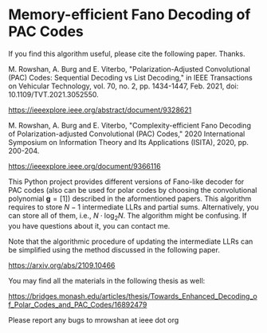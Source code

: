 # Memory-efficient Fano Decoding of PAC Codes

If you find this algorithm useful, please cite the following paper. Thanks.

M. Rowshan, A. Burg and E. Viterbo, "Polarization-Adjusted Convolutional (PAC) Codes: Sequential Decoding vs List Decoding," in IEEE Transactions on Vehicular Technology, vol. 70, no. 2, pp. 1434-1447, Feb. 2021, doi: 10.1109/TVT.2021.3052550.

https://ieeexplore.ieee.org/abstract/document/9328621

M. Rowshan, A. Burg and E. Viterbo, "Complexity-efficient Fano Decoding of Polarization-adjusted Convolutional (PAC) Codes," 2020 International Symposium on Information Theory and Its Applications (ISITA), 2020, pp. 200-204.

https://ieeexplore.ieee.org/document/9366116

This Python project provides different versions of Fano-like decoder for PAC codes (also can be used for polar codes by choosing the convolutional polynomial $\mathbf{g}=[1]$) described in the aformentioned papers.
This algorithm requires to store $N-1$ intermediate LLRs and partial sums. Alternatively, you can store all of them, i.e., $N \cdot \log_2 N$.
The algorithm might be confusing. If you have questions about it, you can contact me.

Note that the algorithmic procedure of updating the intermediate LLRs can be simplified using the method discussed in the following paper. 

https://arxiv.org/abs/2109.10466

You may find all the materials in the following thesis as well:

https://bridges.monash.edu/articles/thesis/Towards_Enhanced_Decoding_of_Polar_Codes_and_PAC_Codes/16892479


Please report any bugs to mrowshan at ieee dot org

